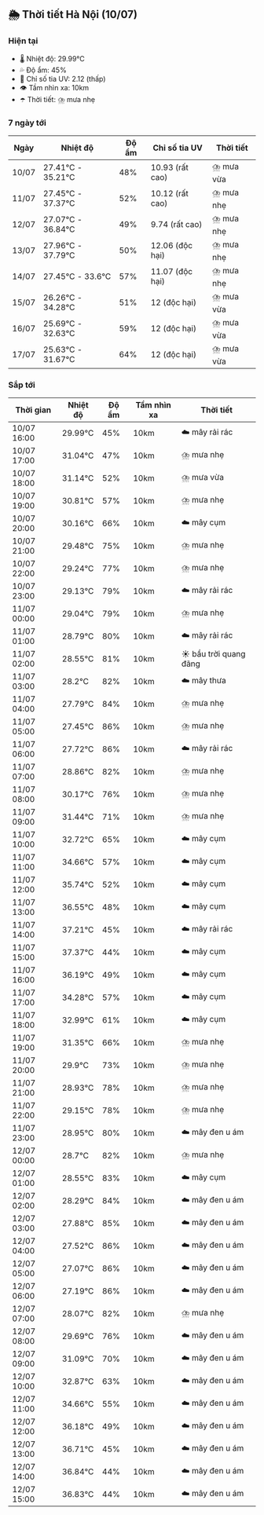 ## 🌦️ Thời tiết Hà Nội (10/07)

### Hiện tại

- 🌡️ Nhiệt độ: 29.99℃
- 💦 Độ ẩm: 45%
- 🌟 Chỉ số tia UV: 2.12 (thấp)
- 👁️ Tầm nhìn xa: 10km
- ☂️ Thời tiết: ⛈️ mưa nhẹ

### 7 ngày tới

| Ngày | Nhiệt độ | Độ ẩm | Chỉ số tia UV | Thời tiết |
| --- | --- | --- | --- | --- |
| 10/07 | 27.41℃ - 35.21℃ | 48% | 10.93 (rất cao) | ⛈️ mưa vừa |
| 11/07 | 27.45℃ - 37.37℃ | 52% | 10.12 (rất cao) | ⛈️ mưa nhẹ |
| 12/07 | 27.07℃ - 36.84℃ | 49% | 9.74 (rất cao) | ⛈️ mưa nhẹ |
| 13/07 | 27.96℃ - 37.79℃ | 50% | 12.06 (độc hại) | ⛈️ mưa nhẹ |
| 14/07 | 27.45℃ - 33.6℃ | 57% | 11.07 (độc hại) | ⛈️ mưa nhẹ |
| 15/07 | 26.26℃ - 34.28℃ | 51% | 12 (độc hại) | ⛈️ mưa vừa |
| 16/07 | 25.69℃ - 32.63℃ | 59% | 12 (độc hại) | ⛈️ mưa vừa |
| 17/07 | 25.63℃ - 31.67℃ | 64% | 12 (độc hại) | ⛈️ mưa vừa |

### Sắp tới

| Thời gian | Nhiệt độ | Độ ẩm | Tầm nhìn xa | Thời tiết |
| --- | --- | --- | --- | --- |
| 10/07 16:00 | 29.99℃ | 45% | 10km | ☁️ mây rải rác |
| 10/07 17:00 | 31.04℃ | 47% | 10km | ⛈️ mưa nhẹ |
| 10/07 18:00 | 31.14℃ | 52% | 10km | ⛈️ mưa vừa |
| 10/07 19:00 | 30.81℃ | 57% | 10km | ⛈️ mưa nhẹ |
| 10/07 20:00 | 30.16℃ | 66% | 10km | ☁️ mây cụm |
| 10/07 21:00 | 29.48℃ | 75% | 10km | ⛈️ mưa nhẹ |
| 10/07 22:00 | 29.24℃ | 77% | 10km | ⛈️ mưa nhẹ |
| 10/07 23:00 | 29.13℃ | 79% | 10km | ☁️ mây rải rác |
| 11/07 00:00 | 29.04℃ | 79% | 10km | ⛈️ mưa nhẹ |
| 11/07 01:00 | 28.79℃ | 80% | 10km | ☁️ mây rải rác |
| 11/07 02:00 | 28.55℃ | 81% | 10km | ☀️ bầu trời quang đãng |
| 11/07 03:00 | 28.2℃ | 82% | 10km | ☁️ mây thưa |
| 11/07 04:00 | 27.79℃ | 84% | 10km | ⛈️ mưa nhẹ |
| 11/07 05:00 | 27.45℃ | 86% | 10km | ⛈️ mưa nhẹ |
| 11/07 06:00 | 27.72℃ | 86% | 10km | ☁️ mây rải rác |
| 11/07 07:00 | 28.86℃ | 82% | 10km | ⛈️ mưa nhẹ |
| 11/07 08:00 | 30.17℃ | 76% | 10km | ⛈️ mưa nhẹ |
| 11/07 09:00 | 31.44℃ | 71% | 10km | ⛈️ mưa nhẹ |
| 11/07 10:00 | 32.72℃ | 65% | 10km | ☁️ mây cụm |
| 11/07 11:00 | 34.66℃ | 57% | 10km | ☁️ mây cụm |
| 11/07 12:00 | 35.74℃ | 52% | 10km | ☁️ mây cụm |
| 11/07 13:00 | 36.55℃ | 48% | 10km | ☁️ mây cụm |
| 11/07 14:00 | 37.21℃ | 45% | 10km | ☁️ mây rải rác |
| 11/07 15:00 | 37.37℃ | 44% | 10km | ☁️ mây cụm |
| 11/07 16:00 | 36.19℃ | 49% | 10km | ☁️ mây cụm |
| 11/07 17:00 | 34.28℃ | 57% | 10km | ☁️ mây cụm |
| 11/07 18:00 | 32.99℃ | 61% | 10km | ☁️ mây cụm |
| 11/07 19:00 | 31.35℃ | 66% | 10km | ⛈️ mưa nhẹ |
| 11/07 20:00 | 29.9℃ | 73% | 10km | ⛈️ mưa nhẹ |
| 11/07 21:00 | 28.93℃ | 78% | 10km | ⛈️ mưa nhẹ |
| 11/07 22:00 | 29.15℃ | 78% | 10km | ⛈️ mưa nhẹ |
| 11/07 23:00 | 28.95℃ | 80% | 10km | ☁️ mây đen u ám |
| 12/07 00:00 | 28.7℃ | 82% | 10km | ⛈️ mưa nhẹ |
| 12/07 01:00 | 28.55℃ | 83% | 10km | ☁️ mây cụm |
| 12/07 02:00 | 28.29℃ | 84% | 10km | ☁️ mây đen u ám |
| 12/07 03:00 | 27.88℃ | 85% | 10km | ☁️ mây đen u ám |
| 12/07 04:00 | 27.52℃ | 86% | 10km | ☁️ mây đen u ám |
| 12/07 05:00 | 27.07℃ | 86% | 10km | ☁️ mây đen u ám |
| 12/07 06:00 | 27.19℃ | 86% | 10km | ☁️ mây đen u ám |
| 12/07 07:00 | 28.07℃ | 82% | 10km | ⛈️ mưa nhẹ |
| 12/07 08:00 | 29.69℃ | 76% | 10km | ☁️ mây đen u ám |
| 12/07 09:00 | 31.09℃ | 70% | 10km | ☁️ mây đen u ám |
| 12/07 10:00 | 32.87℃ | 63% | 10km | ☁️ mây đen u ám |
| 12/07 11:00 | 34.66℃ | 55% | 10km | ☁️ mây đen u ám |
| 12/07 12:00 | 36.18℃ | 49% | 10km | ☁️ mây đen u ám |
| 12/07 13:00 | 36.71℃ | 45% | 10km | ☁️ mây đen u ám |
| 12/07 14:00 | 36.84℃ | 44% | 10km | ☁️ mây đen u ám |
| 12/07 15:00 | 36.83℃ | 44% | 10km | ☁️ mây đen u ám |
